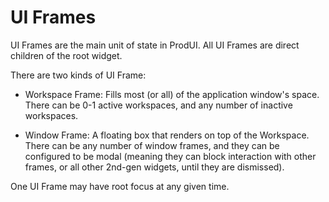 # UI Frames

UI Frames are the main unit of state in ProdUI. All UI Frames are direct children of the root widget.

There are two kinds of UI Frame:

* Workspace Frame: Fills most (or all) of the application window's space. There can be 0-1 active workspaces, and any number of inactive workspaces.

* Window Frame: A floating box that renders on top of the Workspace. There can be any number of window frames, and they can be configured to be modal (meaning they can block interaction with other frames, or all other 2nd-gen widgets, until they are dismissed).

One UI Frame may have root focus at any given time.
